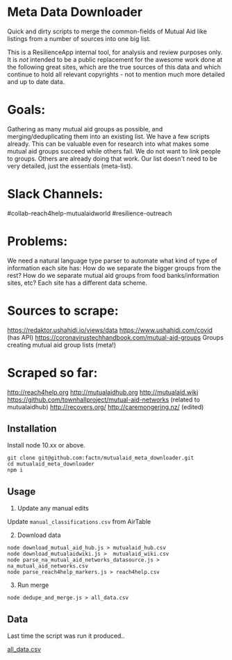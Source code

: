 

# Meta Data Downloader

Quick and dirty scripts to merge the common-fields of Mutual Aid like listings from a number of sources into one big list. 

This is a ResilienceApp internal tool, for analysis and review purposes only. It is *not* intended to be a public replacement for the awesome work done at the following great sites, which are the true sources of this data and which continue to hold all relevant copyrights - not to mention much more detailed and up to date data. 

# Goals:

Gathering as many mutual aid groups as possible, and merging/deduplicating them into an existing list. We have a few scripts already. This can be valuable even for research into what makes some mutual aid groups succeed while others fail. We do not want to link people to groups. Others are already doing that work. Our list doesn't need to be very detailed, just the essentials (meta-list).

# Slack Channels:
#collab-reach4help-mutualaidworld
#resilience-outreach

# Problems:
We need a natural language type parser to automate what kind of type of information each site has: How do we separate the bigger groups from the rest? How do we separate mutual aid groups from food banks/information sites, etc?
Each site has a different data scheme.

# Sources to scrape:
https://redaktor.ushahidi.io/views/data 
https://www.ushahidi.com/covid 
(has API)
https://coronavirustechhandbook.com/mutual-aid-groups 
Groups creating mutual aid group lists (meta!)

# Scraped so far:
http://reach4help.org
http://mutualaidhub.org
http://mutualaid.wiki
https://github.com/townhallproject/mutual-aid-networks (related to mutualaidhub)
http://recovers.org/
http://caremongering.nz/ (edited) 


## Installation

Install node 10.xx or above.

```
git clone git@github.com:factn/mutualaid_meta_downloader.git
cd mutualaid_meta_downloader
npm i
```

## Usage

1. Update any manual edits 

Update `manual_classifications.csv` from AirTable

2.  Download data

```
node download_mutual_aid_hub.js > mutualaid_hub.csv
node download_mutualaidwiki.js >  mutualaid_wiki.csv
node parse_na_mutual_aid_networks_datasource.js > na_mutual_aid_networks.csv
node parse_reach4help_markers.js > reach4help.csv
```

3. Run merge 
```
node dedupe_and_merge.js > all_data.csv 
```

## Data

Last time the script was run it produced..

[all_data.csv](https://github.com/factn/mutualaid_meta_downloader/raw/master/all_data.csv)
